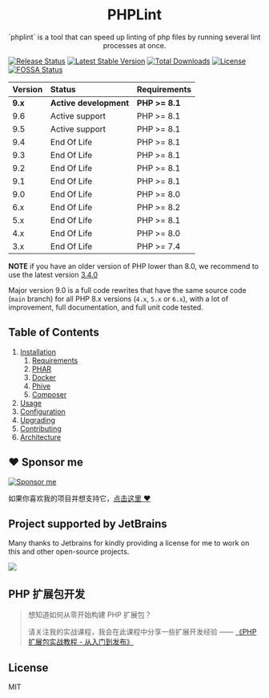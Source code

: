 <!--suppress HtmlDeprecatedAttribute -->
<h1 align="center">PHPLint</h1>

<p align="center">`phplint` is a tool that can speed up linting of php files by running several lint processes at once.</p>

[![Release Status](https://github.com/overtrue/phplint/actions/workflows/release.yml/badge.svg)](https://github.com/overtrue/phplint/actions/workflows/release.yml)
[![Latest Stable Version](https://img.shields.io/packagist/v/overtrue/phplint)](https://packagist.org/packages/overtrue/phplint)
[![Total Downloads](https://poser.pugx.org/overtrue/phplint/downloads.svg)](https://packagist.org/packages/overtrue/phplint) 
[![License](https://poser.pugx.org/overtrue/phplint/license.svg)](https://packagist.org/packages/overtrue/phplint)
[![FOSSA Status](https://app.fossa.io/api/projects/git%2Bgithub.com%2Fovertrue%2Fphplint.svg?type=shield)](https://app.fossa.io/projects/git%2Bgithub.com%2Fovertrue%2Fphplint?ref=badge_shield)


| Version | Status                 | Requirements   |
|:--------|:-----------------------|:---------------|
| **9.x** | **Active development** | **PHP >= 8.1** |
| 9.6     | Active support         | PHP >= 8.1     |
| 9.5     | Active support         | PHP >= 8.1     |
| 9.4     | End Of Life            | PHP >= 8.1     |
| 9.3     | End Of Life            | PHP >= 8.1     |
| 9.2     | End Of Life            | PHP >= 8.1     |
| 9.1     | End Of Life            | PHP >= 8.1     |
| 9.0     | End Of Life            | PHP >= 8.0     |
| 6.x     | End Of Life            | PHP >= 8.2     |
| 5.x     | End Of Life            | PHP >= 8.1     |
| 4.x     | End Of Life            | PHP >= 8.0     |
| 3.x     | End Of Life            | PHP >= 7.4     |

**NOTE** if you have an older version of PHP lower than 8.0, we recommend to use the latest version [3.4.0](https://github.com/overtrue/phplint/releases/tag/3.4.0)

Major version 9.0 is a full code rewrites that have the same source code (`main` branch) for all PHP 8.x versions (`4.x`, `5.x` or `6.x`),
with a lot of improvement, full documentation, and full unit code tested. 


## Table of Contents

1. [Installation](docs/installation.md#installation)
   1. [Requirements](docs/installation.md#requirements)
   1. [PHAR](docs/installation.md#phar)
   1. [Docker](docs/installation.md#docker)
   1. [Phive](docs/installation.md#phive)
   1. [Composer](docs/installation.md#composer)
1. [Usage](docs/README.md#usage)
1. [Configuration](docs/configuration.md#configuration)
1. [Upgrading](docs/upgrading.md#upgrading) 
1. [Contributing](docs/contributing.md#contributing)
1. [Architecture](docs/architecture/README.md#architecture)

## :heart: Sponsor me 

[![Sponsor me](https://github.com/overtrue/overtrue/blob/master/sponsor-me.svg?raw=true)](https://github.com/sponsors/overtrue)

如果你喜欢我的项目并想支持它，[点击这里 :heart:](https://github.com/sponsors/overtrue)

## Project supported by JetBrains

Many thanks to Jetbrains for kindly providing a license for me to work on this and other open-source projects.

[![](https://resources.jetbrains.com/storage/products/company/brand/logos/jb_beam.svg)](https://www.jetbrains.com/?from=https://github.com/overtrue)


## PHP 扩展包开发

> 想知道如何从零开始构建 PHP 扩展包？
>
> 请关注我的实战课程，我会在此课程中分享一些扩展开发经验 —— [《PHP 扩展包实战教程 - 从入门到发布》](https://learnku.com/courses/creating-package)

## License

MIT
